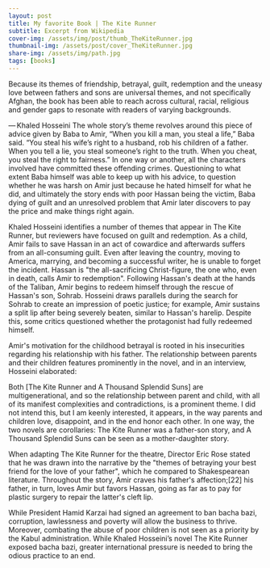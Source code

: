 ```yaml
---
layout: post
title: My favorite Book | The Kite Runner
subtitle: Excerpt from Wikipedia
cover-img: /assets/img/post/thumb_TheKiteRunner.jpg
thumbnail-img: /assets/post/cover_TheKiteRunner.jpg
share-img: /assets/img/path.jpg
tags: [books]
---
```


Because its themes of friendship, betrayal, guilt, redemption and the uneasy love between fathers and sons are universal themes, and not specifically Afghan, the book has been able to reach across cultural, racial, religious and gender gaps to resonate with readers of varying backgrounds.

— Khaled Hosseini
The whole story’s theme revolves around this piece of advice given by Baba to Amir, “When you kill a man, you steal a life,” Baba said. “You steal his wife’s right to a husband, rob his children of a father. When you tell a lie, you steal someone’s right to the truth. When you cheat, you steal the right to fairness.” In one way or another, all the characters involved have committed these offending crimes. Questioning to what extent Baba himself was able to keep up with his advice, to question whether he was harsh on Amir just because he hated himself for what he did, and ultimately the story ends with poor Hassan being the victim, Baba dying of guilt and an unresolved problem that Amir later discovers to pay the price and make things right again.

Khaled Hosseini identifies a number of themes that appear in The Kite Runner, but reviewers have focused on guilt and redemption. As a child, Amir fails to save Hassan in an act of cowardice and afterwards suffers from an all-consuming guilt. Even after leaving the country, moving to America, marrying, and becoming a successful writer, he is unable to forget the incident. Hassan is "the all-sacrificing Christ-figure, the one who, even in death, calls Amir to redemption". Following Hassan's death at the hands of the Taliban, Amir begins to redeem himself through the rescue of Hassan's son, Sohrab. Hosseini draws parallels during the search for Sohrab to create an impression of poetic justice; for example, Amir sustains a split lip after being severely beaten, similar to Hassan's harelip. Despite this, some critics questioned whether the protagonist had fully redeemed himself.

Amir's motivation for the childhood betrayal is rooted in his insecurities regarding his relationship with his father. The relationship between parents and their children features prominently in the novel, and in an interview, Hosseini elaborated:

Both [The Kite Runner and A Thousand Splendid Suns] are multigenerational, and so the relationship between parent and child, with all of its manifest complexities and contradictions, is a prominent theme. I did not intend this, but I am keenly interested, it appears, in the way parents and children love, disappoint, and in the end honor each other. In one way, the two novels are corollaries: The Kite Runner was a father-son story, and A Thousand Splendid Suns can be seen as a mother-daughter story.

When adapting The Kite Runner for the theatre, Director Eric Rose stated that he was drawn into the narrative by the "themes of betraying your best friend for the love of your father", which he compared to Shakespearean literature. Throughout the story, Amir craves his father's affection;[22] his father, in turn, loves Amir but favors Hassan, going as far as to pay for plastic surgery to repair the latter's cleft lip.

While President Hamid Karzai had signed an agreement to ban bacha bazi, corruption, lawlessness and poverty will allow the business to thrive. Moreover, combating the abuse of poor children is not seen as a priority by the Kabul administration. While Khaled Hosseini’s novel The Kite Runner exposed bacha bazi, greater international pressure is needed to bring the odious practice to an end.

